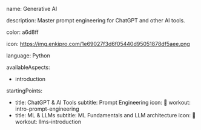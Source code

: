 name: Generative AI

description: Master prompt engineering for ChatGPT and other AI tools.

color: a6d8ff

icon: https://img.enkipro.com/1e69027f3d6f05440d95051878df5aee.png

language: Python

availableAspects:
  - introduction

startingPoints:
  - title: ChatGPT & AI Tools
    subtitle: Prompt Engineering
    icon: 🤖
    workout: intro-prompt-engineering
  - title: ML & LLMs
    subtitle: ML Fundamentals and LLM architecture
    icon: 🧠
    workout: llms-introduction

